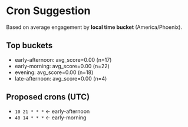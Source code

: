 # Cron Suggestion
Based on average engagement by **local time bucket** (America/Phoenix).

## Top buckets
- early-afternoon: avg_score=0.00 (n=17)
- early-morning: avg_score=0.00 (n=22)
- evening: avg_score=0.00 (n=18)
- late-afternoon: avg_score=0.00 (n=4)

## Proposed crons (UTC)
- `10 21 * * *`  ← early-afternoon
- `40 14 * * *`  ← early-morning